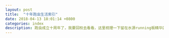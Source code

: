 ```yaml
---
layout: post
title:  "十年跑虫生活索引"
date: 2018-04-13 18:01:14 +0800
categories: index
description: 跑虫成立十周年了，我要回校去看看，这里梳理一下留在水源running板精华区的文章。
---
```




